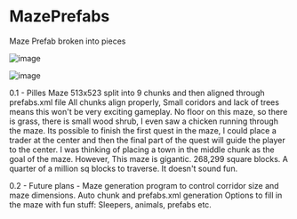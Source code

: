 # MazePrefabs
 Maze Prefab broken into pieces

![image](https://github.com/Druthulu/7dtd-PrefabMaze/assets/50529377/61d70a45-ffa0-4d9c-8811-fc5856563621)


![image](https://github.com/Druthulu/7dtd-PrefabMaze/assets/50529377/e9faac18-f79d-4d83-8d90-f6e6ac32506a)


 0.1 - Pilles Maze 513x523 split into 9 chunks and then aligned through prefabs.xml file
        All chunks align properly, Small coridors and lack of trees means this won't be very exciting gameplay.
        No floor on this maze, so there is grass, there is small wood shrub, I even saw a chicken running through the maze.
        Its possible to finish the first quest in the maze, I could place a trader at the center and then the final part
        of the quest will guide the player to the center.
        I was thinking of placing a town in the middle chunk as the goal of the maze. However, This maze is gigantic.
        268,299 square blocks. A quarter of a million sq blocks to traverse. It doesn't sound fun.

0.2 - Future plans -
            Maze generation program to control corridor size and maze dimensions. 
            Auto chunk and prefabs.xml generation
            Options to fill in the maze with fun stuff:
                Sleepers, animals, prefabs etc.

